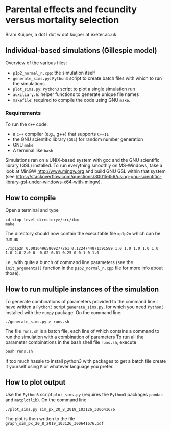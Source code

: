 # Parental effects and fecundity versus mortality selection

Bram Kuijper, a dot l dot w dot kuijper at exeter.ac.uk

## Individual-based simulations (Gillespie model)

Overview of the various files:

- `p1p2_normal_n.cpp`: the simulation itself
- `generate_sims.py`: `Python3` script to create batch files with which to run the simulations
- `plot_sims.py`: `Python3` script to plot a single simulation run
- `auxiliary.h`: helper functions to generate unique file names 
- `makefile`: required to compile the code using GNU `make`. 

### Requirements

To run the `C++` code:

- a `C++` compiler (e.g., g++) that supports `C++11`
- the GNU scientific library (`GSL`) for random number generation
- GNU `make`
- A terminal like `bash`

Simulations ran on a UNIX-based system with gcc 
and the GNU scientific library (GSL) installed. To run everything
smoothly on MS-Windows, take a look at MinGW http://www.mingw.org
and build GNU GSL within that system (see https://stackoverflow.com/questions/30015656/using-gnu-scientific-library-gsl-under-windows-x64-with-mingw). 

## How to compile

Open a terminal and type

    cd <top-level-directory>/src/ibm
    make 

The directory should now contain the executable file `xp1p2n`
which can be run as 

    ./xp1p2n 0.08164965809277261 0.1224744871391589 1.0 1.0 1.0 1.0 1.0 1.0 2.0 2.0 0  0.02 0.01 0.25 0 0.1 0 1.0 

i.e., with quite a bunch of command line parameters (see the
`init_arguments()` function in the `p1p2_normal_n.cpp` file for
more info about those).

## How to run multiple instances of the simulation
To generate combinations of parameters provided to the command
line I have written a `Python3` script
`generate_sims.py`, for which you need `Python3` installed with
the `numpy` package. On the command line:

    ./generate_sims.py > runs.sh

The file `runs.sh` is a batch file, each line of which contains 
a command to run the simulation with a combination of parameters
To run all the parameter combinations in the bash shell file 
`runs.sh`, execute

    bash runs.sh

If too much hassle to install python3 with packages to get a
batch file create it yourself using `R` or whatever language
you prefer.

## How to plot output
Use the `Python3` script `plot_sims.py` (requires the
`Python3` packages `pandas` and `matplotlib`). On the command line

    ./plot_sims.py sim_px_20_8_2019_103126_300641676

The plot is then written to the file `graph_sim_px_20_8_2019_103126_300641676.pdf`
